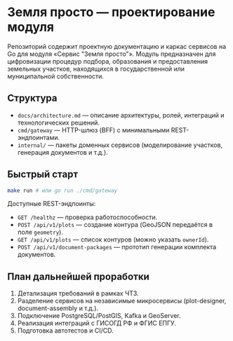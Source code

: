 # Земля просто — проектирование модуля

Репозиторий содержит проектную документацию и каркас сервисов на Go для модуля
«Сервис "Земля просто"». Модуль предназначен для цифровизации процедур подбора, образования и
предоставления земельных участков, находящихся в государственной или муниципальной собственности.

## Структура

- `docs/architecture.md` — описание архитектуры, ролей, интеграций и технологических решений.
- `cmd/gateway` — HTTP-шлюз (BFF) с минимальными REST-эндпоинтами.
- `internal/` — пакеты доменных сервисов (моделирование участков, генерация документов и т.д.).

## Быстрый старт

```bash
make run # или go run ./cmd/gateway
```

Доступные REST-эндпоинты:

- `GET /healthz` — проверка работоспособности.
- `POST /api/v1/plots` — создание контура (GeoJSON передаётся в поле `geometry`).
- `GET /api/v1/plots` — список контуров (можно указать `ownerId`).
- `POST /api/v1/document-packages` — прототип генерации комплекта документов.

## План дальнейшей проработки

1. Детализация требований в рамках ЧТЗ.
2. Разделение сервисов на независимые микросервисы (plot-designer, document-assembly и т.д.).
3. Подключение PostgreSQL/PostGIS, Kafka и GeoServer.
4. Реализация интеграций с ГИСОГД РФ и ФГИС ЕПГУ.
5. Подготовка автотестов и CI/CD.

